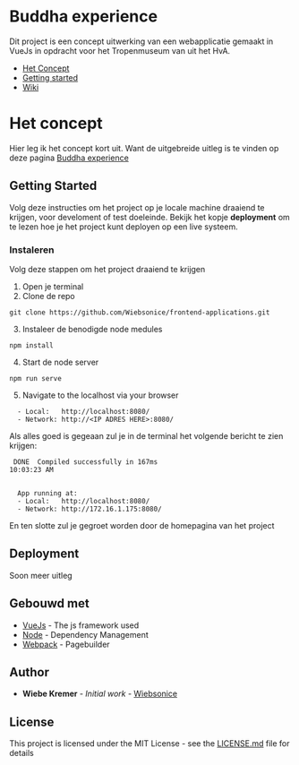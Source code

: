 # Buddha experience

Dit project is een concept uitwerking van een webapplicatie gemaakt in VueJs in opdracht voor het Tropenmuseum van uit het HvA.

* [Het Concept](https://github.com/Wiebsonice/frontend-applications/blob/master/README.md#het-concept)
* [Getting started](https://github.com/Wiebsonice/frontend-applications/blob/master/README.md#getting-started)
* [Wiki](https://github.com/Wiebsonice/frontend-applications/wiki)

# Het concept
Hier leg ik het concept kort uit. Want de uitgebreide uitleg is te vinden op deze pagina [Buddha experience](https://github.com/Wiebsonice/frontend-applications/wiki/Buddha-Experience-concept)


## Getting Started
  
Volg deze instructies om het project op je locale machine draaiend te krijgen, voor develoment of test doeleinde.
Bekijk het kopje **deployment** om te lezen hoe je het project kunt deployen op een live systeem.


### Instaleren

Volg deze stappen om het project draaiend te krijgen

1. Open je terminal
2. Clone de repo

```
git clone https://github.com/Wiebsonice/frontend-applications.git
```

3. Instaleer de benodigde node medules

```
npm install
```

4. Start de node server

```
npm run serve
```

5. Navigate to the localhost via your browser

```
  - Local:   http://localhost:8080/
  - Network: http://<IP ADRES HERE>:8080/
```

Als alles goed is gegeaan zul je in de terminal het volgende bericht te zien krijgen:

```
 DONE  Compiled successfully in 167ms                                                                                                  10:03:23 AM


  App running at:
  - Local:   http://localhost:8080/
  - Network: http://172.16.1.175:8080/

```
En ten slotte zul je gegroet worden door de homepagina van het project


## Deployment
Soon meer uitleg

## Gebouwd met

* [VueJs](https://vuejs.org/) - The js framework used
* [Node](https://nodejs.org/en/) - Dependency Management
* [Webpack](https://webpack.js.org/) - Pagebuilder

## Author

* **Wiebe Kremer** - *Initial work* - [Wiebsonice](https://github.com/Wiebsonice)

## License

This project is licensed under the MIT License - see the [LICENSE.md](LICENSE.md) file for details


